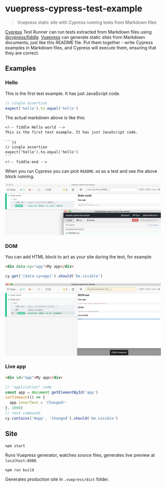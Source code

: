 # vuepress-cypress-test-example
> Vuepress static site with Cypress running tests from Markdown files

[Cypress](https://www.cypress.io) Test Runner can run tests extracted from Markdown files using [@cypress/fiddle](https://github.com/cypress-io/cypress-fiddle). [Vuepress](https://vuepress.vuejs.org/) can generate static sites from Markdown documents, just like this README file. Put them together - write Cypress examples in Markdown files, and Cypress will execute them, ensuring that they are correct.

## Examples

### Hello

<!-- fiddle Hello world -->
This is the first test example. It has just JavaScript code.

```js
// single assertion
expect('hello').to.equal('hello')
```
<!-- fiddle-end -->

The actual markdown above is like this:

    <!-- fiddle Hello world -->
    This is the first test example. It has just JavaScript code.

    ```js
    // single assertion
    expect('hello').to.equal('hello')
    ```
    <!-- fiddle-end -->

When you run Cypress you can pick `README.md` as a test and see the above block running.

![Hello test](./images/hello-test.png)

### DOM

You can add HTML block to act as your site during the test, for example

<!-- fiddle DOM test -->
```html
<div data-cy="app">My app</div>
```
```js
cy.get('[data-cy=app]').should('be.visible')
```
<!-- fiddle-end -->

![DOM test](./images/dom-test.png)

### Live app

<!-- fiddle DOM test -->
```html
<div id="app">My app</div>
```
```js
// "application" code
const app = document.getElementById('app')
setTimeout(() => {
  app.innerText = 'Changed!'
}, 1000)
// test commands
cy.contains('#app', 'Changed').should('be.visible')
```
<!-- fiddle-end -->

## Site

```shell
npm start
```

Runs Vuepress generator, watches source files, generates live preview at `localhost:8080`.

```shell
npm run build
```

Generates production site in `.vuepress/dist` folder.
